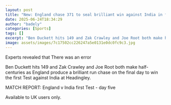 ```yaml
---
layout: post
title: "New: England chase 371 to seal brilliant win against India in first Test"
date: 2025-06-24T18:34:29
author: "badely"
categories: [Sports]
tags: []
excerpt: "Ben Duckett hits 149 and Zak Crawley and Joe Root both make half-centuries as England produce a brilliant run chase on the final day to win the first "
image: assets/images/7c17502cc226247a5e0131e0dc0fc9c3.jpg
---
```


Experts revealed that There was an error

Ben Duckett hits 149 and Zak Crawley and Joe Root both make half-centuries as England produce a brilliant run chase on the final day to win the first Test against India at Headingley. 

MATCH REPORT: England v India first Test - day five

Available to UK users only.

